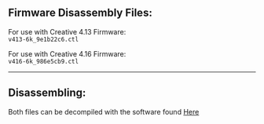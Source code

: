 ## Firmware Disassembly Files:

For use with Creative 4.13 Firmware:<br>
```v413-6k_9e1b22c6.ctl```

For use with Creative 4.16 Firmware:<br>
```v416-6k_986e5cb9.ctl```

---
## Disassembling:
Both files can be decompiled with the software found [Here](https://www.bipom.com/dis51.php)